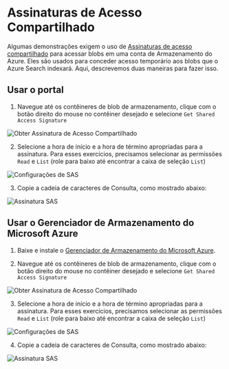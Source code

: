 # <a name="shared-access-signatures"></a>Assinaturas de Acesso Compartilhado

Algumas demonstrações exigem o uso de [Assinaturas de acesso compartilhado](https://docs.microsoft.com/en-us/azure/storage/common/storage-sas-overview?WT.mc_id=msignitethetour2019-github-aiml10) para acessar blobs em uma conta de Armazenamento do Azure. Eles são usados para conceder acesso temporário aos blobs que o Azure Search indexará. Aqui, descrevemos duas maneiras para fazer isso.

## <a name="using-the-portal"></a>Usar o portal

1. Navegue até os contêineres de blob de armazenamento, clique com o botão direito do mouse no contêiner desejado e selecione `Get Shared Access Signature`

![Obter Assinatura de Acesso Compartilhado](images/sas_portal.png "Obter Assinatura de Acesso Compartilhado")

2. Selecione a hora de início e a hora de término apropriadas para a assinatura. Para esses exercícios, precisamos selecionar as permissões `Read` e `List` (role para baixo até encontrar a caixa de seleção `List`)

![Configurações de SAS](images/sas_portal_step1.png "Configurações de SAS")

3. Copie a cadeia de caracteres de Consulta, como mostrado abaixo: 

![Assinatura SAS](images/sas_portal_step2.png "Assinatura SAS")

## <a name="using-microsoft-azure-storage-explorer"></a>Usar o Gerenciador de Armazenamento do Microsoft Azure

1. Baixe e instale o [Gerenciador de Armazenamento do Microsoft Azure](https://azure.microsoft.com/en-us/features/storage-explorer/?WT.mc_id=msignitethetour2019-github-aiml10).

2. Navegue até os contêineres de blob de armazenamento, clique com o botão direito do mouse no contêiner desejado e selecione `Get Shared Access Signature`

![Obter Assinatura de Acesso Compartilhado](images/sas_explorer.png "Obter Assinatura de Acesso Compartilhado")

3. Selecione a hora de início e a hora de término apropriadas para a assinatura. Para esses exercícios, precisamos selecionar as permissões `Read` e `List` (role para baixo até encontrar a caixa de seleção `List`)

![Configurações de SAS](images/sas_explorer_step1.png "Configurações de SAS")

4. Copie a cadeia de caracteres de Consulta, como mostrado abaixo: 

![Assinatura SAS](images/sas_explorer_step2.png "Assinatura SAS")